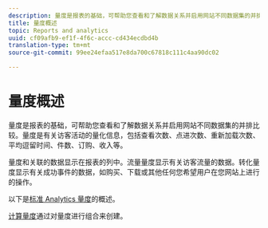 ```yaml
---
description: 量度是报表的基础，可帮助您查看和了解数据关系并启用网站不同数据集的并排比较。量度是有关访客活动的量化信息，包括查看次数、点进次数、重新加载次数、平均逗留时间、件数、订购、收入等。
title: 量度概述
topic: Reports and analytics
uuid: cf09afb9-ef1f-4f6c-accc-cd434ecdbd4b
translation-type: tm+mt
source-git-commit: 99ee24efaa517e8da700c67818c111c4aa90dc02

---
```



# 量度概述

量度是报表的基础，可帮助您查看和了解数据关系并启用网站不同数据集的并排比较。量度是有关访客活动的量化信息，包括查看次数、点进次数、重新加载次数、平均逗留时间、件数、订购、收入等。

量度和关联的数据显示在报表的列中。流量量度显示有关访客流量的数据。转化量度显示有关成功事件的数据，如购买、下载或其他任何您希望用户在您网站上进行的操作。

以下是[标准 Analytics 量度](/help/components/c-variables/c-metrics/metrics-overview.md)的概述。

[计算量度](https://marketing.adobe.com/resources/help/en_US/analytics/calcmetrics/)通过对量度进行组合来创建。
